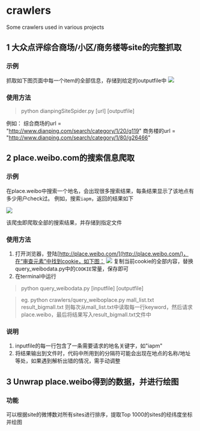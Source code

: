# crawlers
Some crawlers used in various projects

## 1 大众点评综合商场/小区/商务楼等site的完整抓取

### 示例
抓取如下图页面中每一个item的全部信息，存储到给定的outputfile中
![](http://ww4.sinaimg.cn/large/901f9a6fjw1f1ga2nx9utj20l70jtwgt.jpg)

### 使用方法

> python dianpingSiteSpider.py [url] [outputfile]

例如：
综合商场的url = "http://www.dianping.com/search/category/1/20/g119"
商务楼的url = "http://www.dianping.com/search/category/1/80/g26466"

## 2 place.weibo.com的搜索信息爬取

### 示例
在place.weibo中搜索一个地名，会出现很多搜索结果，每条结果显示了该地点有多少用户check过。
例如，搜索`iapm`，返回的结果如下


![](http://ww2.sinaimg.cn/large/901f9a6fjw1f1gaad8tu1j20ha0kzjul.jpg)


该爬虫即爬取全部的搜索结果，并存储到指定文件

### 使用方法
 1. 打开浏览器，登陆[http://place.weibo.com/](http://place.weibo.com/)，在“审查元素”中找到cookie，如下图：
![](http://ww1.sinaimg.cn/large/901f9a6fjw1f1gagho3z0j20i404975f.jpg)
复制当前cookie的全部内容，替换query_weibodata.py中的`COOKIE`常量，保存即可
 2. 在terminal中运行
 > python query_weibodata.py [inputfile] [outputfile]


 > eg. python crawlers/query\_weiboplace.py mall\_list.txt result\_bigmall.txt
 > 则每次从mall\_list.txt中读取每一行keyword，然后请求place.weibo，最后将结果写入result\_bigmall.txt文件中


### 说明
 1. inputfile的每一行包含了一条需要请求的地名关键字，如"iapm"
 2. 将结果输出到文件时，代码中所用到的分隔符可能会出现在地点的名称/地址等处，如果遇到解析出错的情况，需手动调整
 

## 3 Unwrap place.weibo得到的数据，并进行绘图

### 功能
可以根据site的微博数对所有sites进行排序，提取Top 1000的sites的经纬度坐标并绘图
